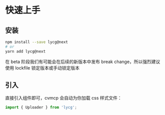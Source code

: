 # 快速上手

## 安装

```bash
npm install --save lycg@next
# or
yarn add lycg@next
```

<Alert> 在 beta 阶段我们有可能会在后续的新版本中发布 break change，所以强烈建议使用 lockfile 锁定版本或手动锁定版本</Alert>

## 引入

直接引入组件即可，cvmcp 会自动为你加载 css 样式文件：

```js
import { Uploader } from 'lycg';
```
